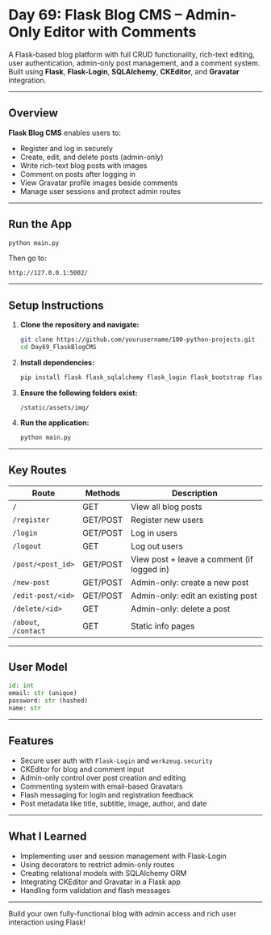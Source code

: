 # Day 69: Flask Blog CMS – Admin-Only Editor with Comments

A Flask-based blog platform with full CRUD functionality, rich-text editing, user authentication, admin-only post management, and a comment system. Built using **Flask**, **Flask-Login**, **SQLAlchemy**, **CKEditor**, and **Gravatar** integration.

---

## Overview

**Flask Blog CMS** enables users to:

* Register and log in securely
* Create, edit, and delete posts (admin-only)
* Write rich-text blog posts with images
* Comment on posts after logging in
* View Gravatar profile images beside comments
* Manage user sessions and protect admin routes

---

## Run the App

```bash
python main.py
```

Then go to:

```
http://127.0.0.1:5002/
```

---

## Setup Instructions

1. **Clone the repository and navigate:**

   ```bash
   git clone https://github.com/yourusername/100-python-projects.git
   cd Day69_FlaskBlogCMS
   ```

2. **Install dependencies:**

   ```bash
   pip install flask flask_sqlalchemy flask_login flask_bootstrap flask_wtf flask_ckeditor flask_gravatar
   ```

3. **Ensure the following folders exist:**

   ```
   /static/assets/img/
   ```

4. **Run the application:**

   ```bash
   python main.py
   ```

---

## Key Routes

| Route                | Methods  | Description                                |
| -------------------- | -------- | ------------------------------------------ |
| `/`                  | GET      | View all blog posts                        |
| `/register`          | GET/POST | Register new users                         |
| `/login`             | GET/POST | Log in users                               |
| `/logout`            | GET      | Log out users                              |
| `/post/<post_id>`    | GET/POST | View post + leave a comment (if logged in) |
| `/new-post`          | GET/POST | Admin-only: create a new post              |
| `/edit-post/<id>`    | GET/POST | Admin-only: edit an existing post          |
| `/delete/<id>`       | GET      | Admin-only: delete a post                  |
| `/about`, `/contact` | GET      | Static info pages                          |

---

## User Model

```python
id: int
email: str (unique)
password: str (hashed)
name: str
```

---

## Features

* Secure user auth with `Flask-Login` and `werkzeug.security`
* CKEditor for blog and comment input
* Admin-only control over post creation and editing
* Commenting system with email-based Gravatars
* Flash messaging for login and registration feedback
* Post metadata like title, subtitle, image, author, and date

---

## What I Learned

* Implementing user and session management with Flask-Login
* Using decorators to restrict admin-only routes
* Creating relational models with SQLAlchemy ORM
* Integrating CKEditor and Gravatar in a Flask app
* Handling form validation and flash messages

---

Build your own fully-functional blog with admin access and rich user interaction using Flask!

